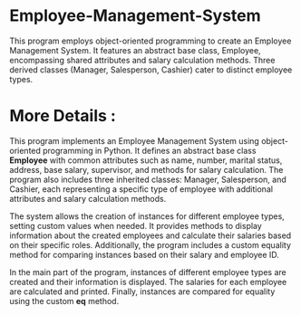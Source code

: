 # Employee-Management-System
This program employs object-oriented programming to create an Employee Management System. It features an abstract base class, Employee, encompassing shared attributes and salary calculation methods. Three derived classes (Manager, Salesperson, Cashier) cater to distinct employee types.

# More Details :
This program implements an Employee Management System using object-oriented programming in Python. It defines an abstract base class <b>Employee</b> with common  attributes such as name, number, marital status, address, base salary, supervisor, and methods for salary calculation. The program also includes three inherited classes: Manager, Salesperson, and Cashier, each representing a specific type of employee with additional attributes and salary calculation methods.

The system allows the creation of instances for different employee types, setting custom values when needed. It provides methods to display information about the created employees and calculate their salaries based on their specific roles. Additionally, the program includes a custom equality method for comparing instances based on their salary and employee ID.

In the main part of the program, instances of different employee types are created and their information is displayed. The salaries for each employee are calculated and printed. Finally, instances are compared for equality using the custom __eq__ method.
